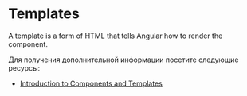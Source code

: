 # Templates

A template is a form of HTML that tells Angular how to render the component.

Для получения дополнительной информации посетите следующие ресурсы:

- [Introduction to Components and Templates](https://angular.io/guide/architecture-components)
